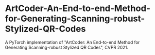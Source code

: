 # ArtCoder-An-End-to-end-Method-for-Generating-Scanning-robust-Stylized-QR-Codes
A PyTorch implementation of "ArtCoder: An End-to-end Method for Generating Scanning-robust Stylized QR Codes", CVPR 2021.
